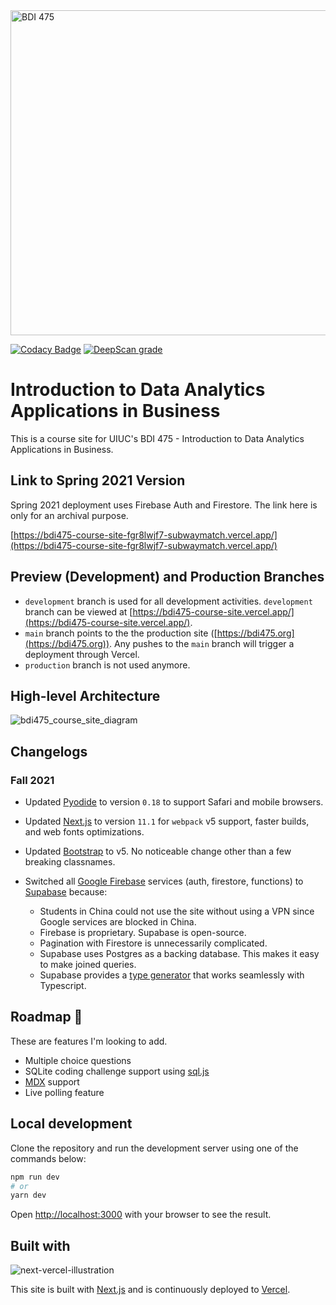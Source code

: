 <img src="https://user-images.githubusercontent.com/1064036/131784194-5ef26a86-684b-4362-91fc-fa5dbcaf396e.png" alt="BDI 475" width="520" />

[![Codacy Badge](https://app.codacy.com/project/badge/Grade/705f981145c54b278af0066fad01f505)](https://www.codacy.com/gh/subwaymatch/bdi475-course-site/dashboard?utm_source=github.com&utm_medium=referral&utm_content=subwaymatch/bdi475-course-site&utm_campaign=Badge_Grade)
[![DeepScan grade](https://deepscan.io/api/teams/10181/projects/15454/branches/308854/badge/grade.svg)](https://deepscan.io/dashboard#view=project&tid=10181&pid=15454&bid=308854)

# Introduction to Data Analytics Applications in Business

This is a course site for UIUC's BDI 475 - Introduction to Data Analytics Applications in Business.

## Link to Spring 2021 Version

Spring 2021 deployment uses Firebase Auth and Firestore. The link here is only for an archival purpose.

[https://bdi475-course-site-fgr8lwjf7-subwaymatch.vercel.app/](https://bdi475-course-site-fgr8lwjf7-subwaymatch.vercel.app/)

## Preview (Development) and Production Branches

- `development` branch is used for all development activities. `development` branch can be viewed at [https://bdi475-course-site.vercel.app/](https://bdi475-course-site.vercel.app/).
- `main` branch points to the the production site ([https://bdi475.org](https://bdi475.org)). Any pushes to the `main` branch will trigger a deployment through Vercel.
- `production` branch is not used anymore.

## High-level Architecture

![bdi475_course_site_diagram](https://user-images.githubusercontent.com/1064036/131784149-649b5d86-a074-41ba-af66-f1a6f2489bcf.png)

## Changelogs

### Fall 2021

- Updated [Pyodide](https://github.com/pyodide/pyodide) to version `0.18` to support Safari and mobile browsers.

- Updated [Next.js](https://github.com/vercel/next.js/) to version `11.1` for `webpack` v5 support, faster builds, and web fonts optimizations.

- Updated [Bootstrap](https://getbootstrap.com/) to v5. No noticeable change other than a few breaking classnames.

- Switched all [Google Firebase](https://firebase.google.com) services (auth, firestore, functions) to [Supabase](https://supabase.io/) because:
  - Students in China could not use the site without using a VPN since Google services are blocked in China.
  - Firebase is proprietary. Supabase is open-source.
  - Pagination with Firestore is unnecessarily complicated.
  - Supabase uses Postgres as a backing database. This makes it easy to make joined queries.
  - Supabase provides a [type generator](https://supabase.io/docs/reference/javascript/generating-types) that works seamlessly with Typescript.

## Roadmap 🦜

These are features I'm looking to add.

- Multiple choice questions
- SQLite coding challenge support using [sql.js](https://github.com/sql-js/sql.js/)
- [MDX](https://mdxjs.com/) support
- Live polling feature

## Local development

Clone the repository and run the development server using one of the commands below:

```bash
npm run dev
# or
yarn dev
```

Open [http://localhost:3000](http://localhost:3000) with your browser to see the result.

## Built with

![next-vercel-illustration](https://user-images.githubusercontent.com/1064036/89702608-860a2900-d908-11ea-83ad-aa228b4322ae.jpg)

This site is built with [Next.js](https://nextjs.org/) and is continuously deployed to [Vercel](https://vercel.com/).
